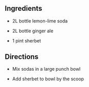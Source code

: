 # 

## Ingredients

- 2L bottle lemon-lime soda

- 2L bottle ginger ale

- 1 pint sherbet

## Directions

- Mix sodas in a large punch bowl

- Add sherbet to bowl by the scoop
